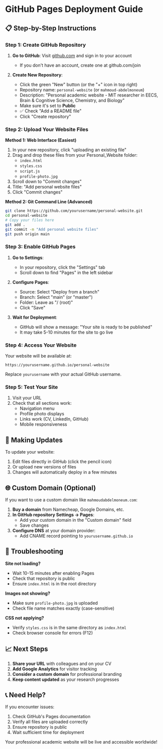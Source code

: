 # GitHub Pages Deployment Guide

## 📋 Step-by-Step Instructions

### Step 1: Create GitHub Repository

1. **Go to GitHub**: Visit [github.com](https://github.com) and sign in to your account
   - If you don't have an account, create one at github.com/join

2. **Create New Repository**:
   - Click the green "New" button (or the "+" icon in top right)
   - Repository name: `personal-website` (or `mahmoud-abdelmoneum`)
   - Description: "Personal academic website - MIT researcher in EECS, Brain & Cognitive Science, Chemistry, and Biology"
   - Make sure it's set to **Public**
   - ✅ Check "Add a README file"
   - Click "Create repository"

### Step 2: Upload Your Website Files

**Method 1: Web Interface (Easiest)**
1. In your new repository, click "uploading an existing file"
2. Drag and drop these files from your Personal_Website folder:
   - `index.html`
   - `styles.css`
   - `script.js`
   - `profile-photo.jpg`
3. Scroll down to "Commit changes"
4. Title: "Add personal website files"
5. Click "Commit changes"

**Method 2: Git Command Line (Advanced)**
```bash
git clone https://github.com/yourusername/personal-website.git
cd personal-website
# Copy your files here
git add .
git commit -m "Add personal website files"
git push origin main
```

### Step 3: Enable GitHub Pages

1. **Go to Settings**:
   - In your repository, click the "Settings" tab
   - Scroll down to find "Pages" in the left sidebar

2. **Configure Pages**:
   - Source: Select "Deploy from a branch"
   - Branch: Select "main" (or "master")
   - Folder: Leave as "/ (root)"
   - Click "Save"

3. **Wait for Deployment**:
   - GitHub will show a message: "Your site is ready to be published"
   - It may take 5-10 minutes for the site to go live

### Step 4: Access Your Website

Your website will be available at:
```
https://yourusername.github.io/personal-website
```

Replace `yourusername` with your actual GitHub username.

### Step 5: Test Your Site

1. Visit your URL
2. Check that all sections work:
   - Navigation menu
   - Profile photo displays
   - Links work (CV, LinkedIn, GitHub)
   - Mobile responsiveness

## 🔧 Making Updates

To update your website:
1. Edit files directly in GitHub (click the pencil icon)
2. Or upload new versions of files
3. Changes will automatically deploy in a few minutes

## 🌐 Custom Domain (Optional)

If you want to use a custom domain like `mahmoudabdelmoneum.com`:

1. **Buy a domain** from Namecheap, Google Domains, etc.
2. **In GitHub repository Settings → Pages**:
   - Add your custom domain in the "Custom domain" field
   - Save changes
3. **Configure DNS** at your domain provider:
   - Add CNAME record pointing to `yourusername.github.io`

## 🚨 Troubleshooting

**Site not loading?**
- Wait 10-15 minutes after enabling Pages
- Check that repository is public
- Ensure `index.html` is in the root directory

**Images not showing?**
- Make sure `profile-photo.jpg` is uploaded
- Check file name matches exactly (case-sensitive)

**CSS not applying?**
- Verify `styles.css` is in the same directory as `index.html`
- Check browser console for errors (F12)

## 📈 Next Steps

1. **Share your URL** with colleagues and on your CV
2. **Add Google Analytics** for visitor tracking
3. **Consider a custom domain** for professional branding
4. **Keep content updated** as your research progresses

## 📞 Need Help?

If you encounter issues:
1. Check GitHub's Pages documentation
2. Verify all files are uploaded correctly
3. Ensure repository is public
4. Wait sufficient time for deployment

Your professional academic website will be live and accessible worldwide!
